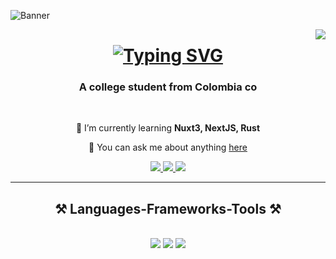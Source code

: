 ![Banner](https://img.freepik.com/vector-premium/fondo-abstracto-onda-papel-pintado-rayas-portada-banner-color-morado_206846-1186.jpg?w=2000)

<img align="right" src="https://visitor-badge.laobi.icu/badge?page_id=MauroGonzalez51.MauroGonzalez51" />

<h1 align="center">
    <a href="https://git.io/typing-svg"><img src="https://readme-typing-svg.herokuapp.com?font=JetBrains+Mono&weight=800&size=35&pause=1000&color=E6E6E6&center=true&vCenter=true&width=500&lines=Hi+There%F0%9F%91%8B;I'm+Mauro+Gonzalez" alt="Typing SVG" /></a>
</h1>

<h3 align="center">A college student from Colombia co</h3>

<br />

<div align="center">
    
 🌱 I’m currently learning **Nuxt3, NextJS, Rust**
    
💬 You can ask me about anything [here](https://github.com/MauroGonzalez51/MauroGonzalez51/issues)

</div>

<div align="center"> 
    <a href="mailto:mauroalonso.g.f2004@gmail.com">
        <img src="https://img.shields.io/badge/Gmail-333333?style=for-the-badge&logo=gmail&logoColor=red" />
    </a>  
    <a href="www.linkedin.com/in/mauro-gonzalez-figueroa" target="_blank">
        <img src="https://img.shields.io/badge/LinkedIn-0077B5?style=for-the-badge&logo=linkedin&logoColor=white" />
    </a>  
    <a href="https://www.instagram.com/mauro_gonzalez1307/">
        <img src="https://img.shields.io/badge/Instagram-DAB4AD?style=for-the-badge&logo=instagram" />  
    </a>
</div>

<hr />

<h2 align="center">⚒️ Languages-Frameworks-Tools ⚒️</h2>

<br/>

<div align="center">
    <img src="https://skillicons.dev/icons?=arch,vscode,neovim,github,tailwind,git,postman,postgres,sqlite,prisma" />
    <img src="html,css,javascript,ts,nuxtjs,nextjs,react,vue,nodejs,graphql" />
    <img src="https://skillicons.dev/icons?i=c,cpp,java,rust,rocket,python,fastapi,django,latex,lua" /><br>
</div>



